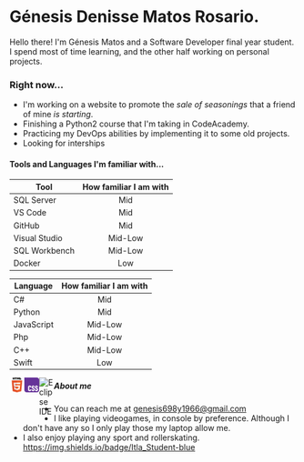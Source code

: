 # Génesis Denisse Matos Rosario. 
Hello there! I'm Génesis Matos and a Software Developer final year student. 
I spend most of time learning, and the other half working on personal projects.


### Right now...

+ I'm working on a website to promote the _sale of seasonings_ that a friend of mine *is starting*.
+ Finishing a Python2 course that I'm taking in CodeAcademy.
+ Practicing my DevOps abilities by implementing it to some old projects.
+ Looking for interships

#### Tools and Languages I'm familiar with...
|      Tool     |  How familiar I am with  |
| ------------- | :----------------------: |
| SQL Server    |  Mid                     |
| VS Code       |  Mid                     |
| GitHub        |  Mid                     |
| Visual Studio |  Mid-Low                 |
| SQL Workbench |  Mid-Low                 |
| Docker        |  Low                     |


|   Language    |  How familiar I am with  |
| ------------- | :----------------------: |
| C#            |  Mid                     |
| Python        |  Mid                     |
| JavaScript    |  Mid-Low                 |
| Php           |  Mid-Low                 |
| C++           |  Mid-Low                 |
| Swift         |  Low                     |

<img align="left" alt="HTML5" width="26px" src="https://raw.githubusercontent.com/github/explore/80688e429a7d4ef2fca1e82350fe8e3517d3494d/topics/html/html.png" />

<img align="left" alt="CSS3" width="26px" src="https://raw.githubusercontent.com/github/explore/80688e429a7d4ef2fca1e82350fe8e3517d3494d/topics/css/css.png" />

<img align="left" alt="Eclipse IDE" width="26px" src="https://raw.githubusercontent.com/github/explore/01ea2a586e5da744792d0ccfce2f68b861f2931c/topics/eclipse/eclipse.png" />



##### About me 
+ You can reach me at genesis698y1966@gmail.com
+ I like playing videogames, in console by preference. Although I don't have any so I only play those my laptop allow me. 
+ I also enjoy playing any sport and rollerskating.
https://img.shields.io/badge/Itla_Student-blue
